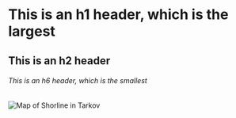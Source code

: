 # This is an h1 header, which is the largest
## This is an h2 header
###### This is an h6 header, which is the smallest
![Map of Shorline in Tarkov](https://static.wikia.nocookie.net/escapefromtarkov_gamepedia/images/a/a1/ShorelineQuestsRe3mr.jpg)
